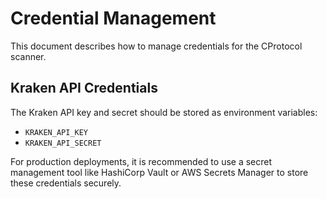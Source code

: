 # Credential Management

This document describes how to manage credentials for the CProtocol scanner.

## Kraken API Credentials

The Kraken API key and secret should be stored as environment variables:

- `KRAKEN_API_KEY`
- `KRAKEN_API_SECRET`

For production deployments, it is recommended to use a secret management tool like HashiCorp Vault or AWS Secrets Manager to store these credentials securely.
